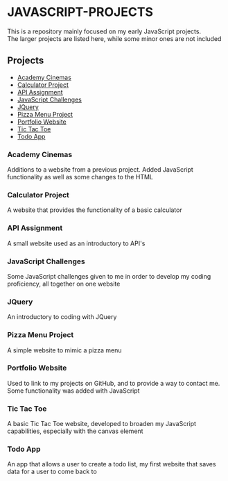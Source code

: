 # JAVASCRIPT-PROJECTS
This is a repository mainly focused on my early JavaScript projects.\
The larger projects are listed here, while some minor ones are not included

## Projects
- [Academy Cinemas](Academy-Cinemas/index.html)
- [Calculator Project](Advanced_JavaScript_Projects/calculator.html)
- [API Assignment](API_assignment/api.html)
- [JavaScript Challenges](Final_Javascript_Challenges/challenges.html)
- [JQuery](JQuery/index.html)
- [Pizza Menu Project](Pizza_Project/Pizza.html)
- [Portfolio Website](Portfolio_project/index.html)
- [Tic Tac Toe](TicTacToe/TicTacToe.html)
- [Todo App](todo_app/index.html)

### Academy Cinemas
Additions to a website from a previous project. Added JavaScript functionality as well as some changes to the HTML

### Calculator Project
A website that provides the functionality of a basic calculator

### API Assignment
A small website used as an introductory to API's

### JavaScript Challenges
Some JavaScript challenges given to me in order to develop my coding proficiency, all together on one website

### JQuery
An introductory to coding with JQuery

### Pizza Menu Project
A simple website to mimic a pizza menu

### Portfolio Website
Used to link to my projects on GitHub, and to provide a way to contact me. Some functionality was added with JavaScript

### Tic Tac Toe
A basic Tic Tac Toe website, developed to broaden my JavaScript capabilities, especially with the canvas element

### Todo App
An app that allows a user to create a todo list, my first website that saves data for a user to come back to